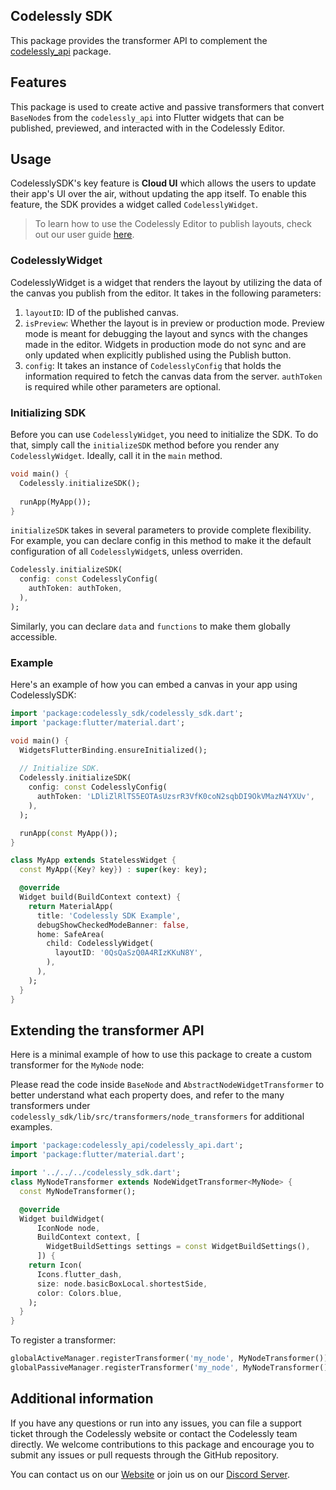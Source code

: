 ## Codelessly SDK

This package provides the transformer API to complement the 
[codelessly_api](https://pub.dev/packages/codelessly_api) package.

## Features

This package is used to create active and passive transformers that convert `BaseNode`s
from the `codelessly_api` into Flutter widgets that can be published, previewed,
and interacted with in the Codelessly Editor.

## Usage

CodelesslySDK's key feature is **Cloud UI** which allows the users to update their app's UI 
over the air, without updating the app itself. To enable this feature, the SDK provides
a widget called `CodelesslyWidget`.

> To learn how to use the Codelessly Editor to publish layouts, check out our user guide
> [here](https://app.gitbook.com/o/rXXdMMDhFOAfV2g6j8A1/s/x4NeiXalJWaOaV6tsK5f/getting-started/3-minute-quick-start).

### CodelesslyWidget

CodelesslyWidget is a widget that renders the layout by utilizing the data of the canvas 
you publish from the editor. It takes in the following parameters:
1. `layoutID`: ID of the published canvas.
2. `isPreview`: Whether the layout is in preview or production mode. Preview mode is meant 
for debugging the layout and syncs with the changes made in the editor. Widgets in 
production mode do not sync and are only updated when explicitly published using the 
Publish button.
3. `config`: It takes an instance of `CodelesslyConfig` that holds the information required 
to fetch the canvas data from the server. `authToken` is required while other parameters 
are optional.

### Initializing SDK

Before you can use `CodelesslyWidget`, you need to initialize the SDK. To do that, simply 
call the `initializeSDK` method before you render any `CodelesslyWidget`. Ideally, call it in 
the `main` method.

```dart
void main() {
  Codelessly.initializeSDK();
  
  runApp(MyApp());
}
```

`initializeSDK` takes in several parameters to provide complete flexibility. For example, you 
can declare config in this method to make it the default configuration of all 
`CodelesslyWidget`s, unless overriden.

```dart
Codelessly.initializeSDK(
  config: const CodelesslyConfig(
    authToken: authToken,
  ),
);
```

Similarly, you can declare `data` and `functions` to make them globally accessible.

### Example

Here's an example of how you can embed a canvas in your app using CodelesslySDK:
```dart
import 'package:codelessly_sdk/codelessly_sdk.dart';
import 'package:flutter/material.dart';

void main() {
  WidgetsFlutterBinding.ensureInitialized();
  
  // Initialize SDK.
  Codelessly.initializeSDK(
    config: const CodelesslyConfig(
      authToken: 'LDliZlRlTS5EOTAsUzsrR3VfK0coN2sqbDI9OkVMazN4YXUv',
    ),
  );

  runApp(const MyApp());
}

class MyApp extends StatelessWidget {
  const MyApp({Key? key}) : super(key: key);

  @override
  Widget build(BuildContext context) {
    return MaterialApp(
      title: 'Codelessly SDK Example',
      debugShowCheckedModeBanner: false,
      home: SafeArea(
        child: CodelesslyWidget(
          layoutID: '0QsQaSzQ0A4RIzKKuN8Y',
        ),
      ),
    );
  }
}
```

## Extending the transformer API

Here is a minimal example of how to use this package to create a custom transformer
for the `MyNode` node:

Please read the code inside `BaseNode` and `AbstractNodeWidgetTransformer`
to better understand what each property does, and refer to the many
transformers under `codelessly_sdk/lib/src/transformers/node_transformers`
for additional examples.

```dart
import 'package:codelessly_api/codelessly_api.dart';
import 'package:flutter/material.dart';

import '../../../codelessly_sdk.dart';
class MyNodeTransformer extends NodeWidgetTransformer<MyNode> {
  const MyNodeTransformer();

  @override
  Widget buildWidget(
      IconNode node,
      BuildContext context, [
        WidgetBuildSettings settings = const WidgetBuildSettings(),
      ]) {
    return Icon(
      Icons.flutter_dash,
      size: node.basicBoxLocal.shortestSide,
      color: Colors.blue,
    );
  }
}
```

To register a transformer:

```dart
globalActiveManager.registerTransformer('my_node', MyNodeTransformer());
globalPassiveManager.registerTransformer('my_node', MyNodeTransformer());
```

## Additional information

If you have any questions or run into any issues, you can file a support ticket through the Codelessly website or
contact the Codelessly team directly. We welcome contributions to this package and encourage you to submit any issues or
pull requests through the
GitHub repository.

You can contact us on our [Website](https://codelessly.com/) or join us on
our [Discord Server](https://discord.gg/Bzaz7zmY6q).